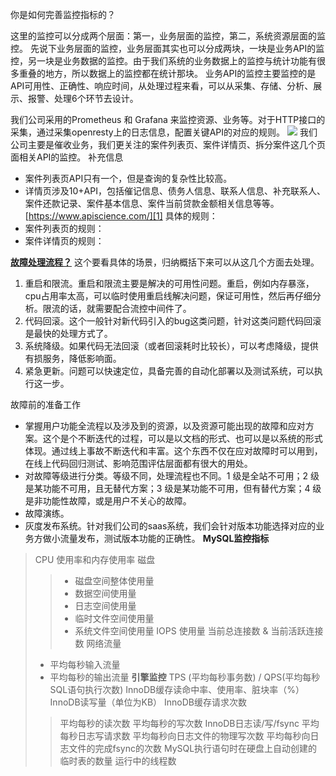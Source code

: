 你是如何完善监控指标的？

这里的监控可以分成两个层面：第一，业务层面的监控，第二，系统资源层面的监控。
先说下业务层面的监控，业务层面其实也可以分成两块，一块是业务API的监控，另一块是业务数据的监控。由于我们系统的业务数据上的监控与统计功能有很多重叠的地方，所以数据上的监控都在统计那块。
业务API的监控主要监控的是API可用性、正确性、响应时间，从处理过程来看，可以从采集、存储、分析、展示、报警、处理6个环节去设计。

我们公司采用的Prometheus 和 Grafana 来监控资源、业务等。对于HTTP接口的采集，通过采集openresty上的日志信息，配置关键API的对应的规则。
![][image-1]
我们公司主要是催收业务，我们更关注的案件列表页、案件详情页、拆分案件这几个页面相关API的监控。
补充信息
- 案件列表页API只有一个，但是查询的复杂性比较高。
- 详情页涉及10+API，包括催记信息、债务人信息、联系人信息、补充联系人、案件还款记录、案件基本信息、案件当前贷款金额相关信息等等。
[https://www.apiscience.com/][1]
具体的规则：
- 案件列表页的规则：
- 案件详情页的规则：

**[故障处理流程？][2]**
这个要看具体的场景，归纳概括下来可以从这几个方面去处理。
1. 重启和限流。重启和限流主要是解决的可用性问题。重启，例如内存暴涨，cpu占用率太高，可以临时使用重启线解决问题，保证可用性，然后再仔细分析。限流的话，就需要配合流控中间件了。
2. 代码回滚。这个一般针对新代码引入的bug这类问题，针对这类问题代码回滚是最快的处理方式了。
3. 系统降级。如果代码无法回滚（或者回滚耗时比较长），可以考虑降级，提供有损服务，降低影响面。
4. 紧急更新。问题可以快速定位，具备完善的自动化部署以及测试系统，可以执行这一步。

故障前的准备工作
- 掌握用户功能全流程以及涉及到的资源，以及资源可能出现的故障和应对方案。这个是个不断迭代的过程，可以是以文档的形式、也可以是以系统的形式体现。通过线上事故不断迭代和丰富。这个东西不仅在应对故障时可以用到，在线上代码回归测试、影响范围评估层面都有很大的用处。
- 对故障等级进行分类。等级不同，处理流程也不同。1 级是全站不可用；2 级是某功能不可用，且无替代方案；3 级是某功能不可用，但有替代方案；4 级是非功能性故障，或是用户不关心的故障。
- 故障演练。
- 灰度发布系统。针对我们公司的saas系统，我们会针对版本功能选择对应的业务方做小流量发布，测试版本功能的正确性。
**MySQL监控指标**
> CPU 使用率和内存使用率
> 磁盘
> > - 磁盘空间整体使用量
> > - 数据空间使用量
> > - 日志空间使用量
> > - 临时文件空间使用量
> > - 系统文件空间使用量
> IOPS 使用量
> 当前总连接数 & 当前活跃连接数
> 网络流量 
> - 平均每秒输入流量
> - 平均每秒的输出流量
**引擎监控**
> TPS (平均每秒事务数) / QPS(平均每秒SQL语句执行次数)
> InnoDB缓存读命中率、使用率、脏块率（%）
> InnoDB读写量（单位为KB）
> InnoDB缓存请求次数
> > 平均每秒的读次数
> > 平均每秒的写次数
> InnoDB日志读/写/fsync
> > 平均每秒日志写请求数
> > 平均每秒向日志文件的物理写次数
> > 平均每秒向日志文件的完成fsync的次数
> > MySQL执行语句时在硬盘上自动创建的临时表的数量 
> > 运行中的线程数


[1]:	https://www.apiscience.com/
[2]:	http://www.lichengblog.com/zetf007/458.jhtml

[image-1]:	https://tva1.sinaimg.cn/large/008i3skNly1gpw9syos8gj31jc0rigt3.jpg